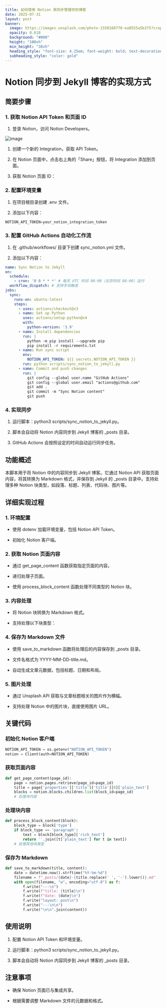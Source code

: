 ```yaml
---
title: 如何使用 Notion 来同步管理你的博客
date: 2025-07-31
layout: post
banner:
  image: https://images.unsplash.com/photo-1550160770-ea8555a5b375?crop=entropy&cs=tinysrgb&fit=max&fm=jpg&ixid=M3w2OTIwMzJ8MHwxfHJhbmRvbXx8fHx8fHx8fDE3NTM5NzE5MDV8&ixlib=rb-4.1.0&q=80&w=1080
  opacity: 0.618
  background: "#000"
  height: "100vh"
  min_height: "38vh"
  heading_style: "font-size: 4.25em; font-weight: bold; text-decoration: underline"
  subheading_style: "color: gold"
---
```


# Notion 同步到 Jekyll 博客的实现方式

## 简要步骤

### 1. 获取 Notion API Token 和页面 ID

1. 登录 Notion，访问 Notion Developers。

![image](https://prod-files-secure.s3.us-west-2.amazonaws.com/a7a0cc5a-89b9-4cda-8686-1fba0ca52f40/d19c1afe-dea5-4312-9333-786b0ba83054/image.png?X-Amz-Algorithm=AWS4-HMAC-SHA256&X-Amz-Content-Sha256=UNSIGNED-PAYLOAD&X-Amz-Credential=ASIAZI2LB46636PW4U6X%2F20250731%2Fus-west-2%2Fs3%2Faws4_request&X-Amz-Date=20250731T142504Z&X-Amz-Expires=3600&X-Amz-Security-Token=IQoJb3JpZ2luX2VjEK7%2F%2F%2F%2F%2F%2F%2F%2F%2F%2FwEaCXVzLXdlc3QtMiJIMEYCIQDXhmYDyKT6yjW%2FUgDsFSF%2FlgaBsuf5NI0k00qGYVcUbgIhAJsCF9L3ghuHskiS7%2BksUJQ4HajMGtdxRz91n8%2BOKlyDKogECNf%2F%2F%2F%2F%2F%2F%2F%2F%2F%2FwEQABoMNjM3NDIzMTgzODA1Igz7aIPSnEcGgfOvpO0q3APY3E5%2By6OHjsavkGVWGoi1V%2BHUQGlKp4nxCP2wdqIPkgGnK4jS5ra1Mg8NG8QUrbPVMpXM2aO%2Bve2yisEQ6KxSo9otIiDp0XRMKR0GUjOyO6bXSXBzlhxdvQPg4YnULM6oMGVAt9JMJ144HX9oeet0eqq0zzZAF0%2F2tqQIWiLZ%2Bd1K89FtUFDl95I107Qxr3RQLwwFLr5s5wzFeOi5vZUfAZbjhDk8hQkiRWKBp94WZhLUzYR2w%2BRChC9thCU87UpQ2cFdSIp1issBqGKMoAwBe9hFltDnxVOWg6qbEZESDEhitzRt2WJ2l%2F6bWiP5WC29KTKhKl12fSXFmjfhKO5mtmbt%2BdUi1YAlkQ3Ed4fTlE5QXJNkpruqgtTJOmuwwfVQVsz9jzQ5Vx7qIZuvmeMptFDl4xKe%2BLI1sy9UNfH2bKbq3WhtIguxJap5coYsSb%2BCfMy1%2F%2BTeQPBdn%2FmlG4wHKgt1dGrTKleus3kr7DJje3AA1uCHK5Hh0NXSUNdxgE3epsBYXJS4rZqARhBnsrfoIS5IKGSWZaiUOXSSzvRW6Ec3NUNM8a0yVXuMy%2BKdQ0Z%2F%2BNPrkk0YL2k0qPK6H3Tos9MzblkTcApM7m3BRH88%2F%2F0%2FCouhOVHAoN8TETD36q3EBjqkAboXM5r8XDnfcM%2FVjWGGYn7lRDidT4Cs2QSRUnPvmd983%2FTAlnbExogMN7T7nWT5DUlfm%2FeqZxcMHP1KvQS%2FNPUgDYyRZsR%2Fz92xbsbgR%2BjzRqybwHvn%2FpAnnPnv44svdeuSrc1KmTBMhLFHWeRi%2F1aFA%2FhybBEZSiR3VrjxaYdSzIYQtwyKsihwehwrYByNnw2aBTEIK35FOtFEOVP8M4VQrFgf&X-Amz-Signature=0a74ca4e52c6ba7de8fe91b0c3acb33e2ea4d426dd65e049918356f66e5a3b51&X-Amz-SignedHeaders=host&x-amz-checksum-mode=ENABLED&x-id=GetObject)

1. 创建一个新的 Integration，获取 API Token。

1. 在 Notion 页面中，点击右上角的「Share」按钮，将 Integration 添加到页面。

1. 获取 Notion 页面 ID：


### 2. 配置环境变量

1. 在项目根目录创建 .env 文件。

1. 添加以下内容：

```javascript
NOTION_API_TOKEN=your_notion_integration_token
```

### 3. 配置 GitHub Actions 自动化工作流

1. 在 .github/workflows/ 目录下创建 sync_notion.yml 文件。

1. 添加以下内容：

```yaml
name: Sync Notion to Jekyll
on:
  schedule:
    - cron: '0 0 * * *' # 每天 UTC 时间 00:00（北京时间 08:00）运行
  workflow_dispatch: # 支持手动触发
jobs:
  sync:
    runs-on: ubuntu-latest
    steps:
      - uses: actions/checkout@v3
      - name: Set up Python
        uses: actions/setup-python@v4
        with:
          python-version: '3.9'
      - name: Install dependencies
        run: |
          python -m pip install --upgrade pip
          pip install -r requirements.txt
      - name: Run sync script
        env:
          NOTION_API_TOKEN: ${{ secrets.NOTION_API_TOKEN }}
        run: python scripts/sync_notion_to_jekyll.py
      - name: Commit and push changes
        run: |
          git config --global user.name "GitHub Actions"
          git config --global user.email "actions@github.com"
          git add .
          git commit -m "Sync Notion content"
          git push
```

### 4. 实现同步

1. 运行脚本：python3 scripts/sync_notion_to_jekyll.py。

1. 脚本会自动将 Notion 内容同步到 Jekyll 博客的 _posts 目录。

1. GitHub Actions 会按照设定的时间自动运行同步任务。

## 功能概述

本脚本用于将 Notion 中的内容同步到 Jekyll 博客。它通过 Notion API 获取页面内容，将其转换为 Markdown 格式，并保存到 Jekyll 的 _posts 目录中。支持处理多种 Notion 块类型，如段落、标题、列表、代码块、图片等。

## 详细实现过程

### 1. 环境配置

- 使用 dotenv 加载环境变量，包括 Notion API Token。

- 初始化 Notion 客户端。

### 2. 获取 Notion 页面内容

- 通过 get_page_content 函数获取指定页面的内容。

- 递归处理子页面。

- 使用 process_block_content 函数处理不同类型的 Notion 块。

### 3. 内容处理

- 将 Notion 块转换为 Markdown 格式。

- 支持处理以下块类型：


### 4. 保存为 Markdown 文件

- 使用 save_to_markdown 函数将处理后的内容保存到 _posts 目录。

- 文件名格式为 YYYY-MM-DD-title.md。

- 自动生成文章元数据，包括标题、日期和布局。

### 5. 图片处理

- 通过 Unsplash API 获取与文章标题相关的图片作为横幅。

- 支持处理 Notion 中的图片块，直接使用图片 URL。

## 关键代码

### 初始化 Notion 客户端

```python
NOTION_API_TOKEN = os.getenv("NOTION_API_TOKEN")
notion = Client(auth=NOTION_API_TOKEN)
```

### 获取页面内容

```python
def get_page_content(page_id):
    page = notion.pages.retrieve(page_id=page_id)
    title = page['properties']['title']['title'][0]['plain_text']
    blocks = notion.blocks.children.list(block_id=page_id)
    # 处理块内容
```

### 处理块内容

```python
def process_block_content(block):
    block_type = block['type']
    if block_type == 'paragraph':
        text = block[block_type]['rich_text']
        return ''.join([t['plain_text'] for t in text])
    # 处理其他块类型
```

### 保存为 Markdown

```python
def save_to_markdown(title, content):
    date = datetime.now().strftime("%Y-%m-%d")
    filename = f"_posts/{date}-{title.replace(' ', '-').lower()}.md"
    with open(filename, "w", encoding="utf-8") as f:
        f.write("---\n")
        f.write(f"title: {title}\n")
        f.write(f"date: {date}\n")
        f.write("layout: post\n")
        f.write("---\n\n")
        f.write("\n\n".join(content))
```

## 使用说明

1. 配置 Notion API Token 和环境变量。

1. 运行脚本：python3 scripts/sync_notion_to_jekyll.py。

1. 脚本会自动将 Notion 内容同步到 Jekyll 博客的 _posts 目录。

## 注意事项

- 确保 Notion 页面已与集成共享。

- 根据需要调整 Markdown 文件的元数据和格式。